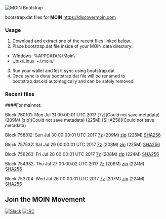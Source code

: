 ![MOIN Bootstrap](https://i.imgur.com/KjM1jMp.jpg)

bootstrap.dat files for **MOIN** https://discovermoin.com

### Usage

1. Download and extract one of the recent files linked below.
2. Place bootstrap.dat file inside of your MOIN data directory:
 - Windows: %APPDATA%\Moin\
 - Unix/Linux: ~/.moin/
3. Run your wallet and let it sync using bootstrap.dat
4. Once sync is done bootstrap.dat file will be renamed to bootstrap.dat.old automagically and can be safely removed.


### Recent files

####For mainnet:

Block 760101: Mon Jul 31 00:00:01 UTC 2017 [7z](Could not save metadata) (209M) [zip](Could not save metadata) (225M) [SHA256](Could not save metadata)

Block 758812: Sun Jul 30 00:00:01 UTC 2017 [7z](https://transfer.sh/Lzo5n/bootstrap.dat.20170730.7z) (209M) [zip](https://transfer.sh/FHMyO/bootstrap.dat.20170730.zip) (225M) [SHA256](https://transfer.sh/13T9gi/sha256.txt)

Block 757532: Sat Jul 29 00:00:01 UTC 2017 [7z](https://transfer.sh/GwQXq/bootstrap.dat.20170729.7z) (208M) [zip](https://transfer.sh/yNhPD/bootstrap.dat.20170729.zip) (225M) [SHA256](https://transfer.sh/NnIC/sha256.txt)

Block 756263: Fri Jul 28 00:00:01 UTC 2017 [7z](https://transfer.sh/JEZXc/bootstrap.dat.20170728.7z) (208M) [zip](https://transfer.sh/S8yLE/bootstrap.dat.20170728.zip) (224M) [SHA256](https://transfer.sh/mOSAe/sha256.txt)

Block 754982: Thu Jul 27 00:00:02 UTC 2017 [7z](https://transfer.sh/Ju2Pe/bootstrap.dat.20170727.7z) (208M) [zip](https://transfer.sh/wAIlJ/bootstrap.dat.20170727.zip) (224M) [SHA256](https://transfer.sh/si2A6/sha256.txt)

Block 753704: Wed Jul 26 00:00:01 UTC 2017 [7z](https://transfer.sh/13NE3c/bootstrap.dat.20170726.7z) (207M) [zip](https://transfer.sh/yHgAl/bootstrap.dat.20170726.zip) (224M) [SHA256](https://transfer.sh/LdVlL/sha256.txt)

## Join the MOIN Movement

[![Slack](https://i.imgur.com/Xy0IEJN.png)](https://discovermoin.herokuapp.com)
[![IRC](http://i.imgur.com/amUnKGQ.png)](https://kiwiirc.com/client/irc.freenode.net/#moin-crypto)

